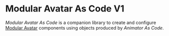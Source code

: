 ﻿# Modular Avatar As Code V1

*Modular Avatar As Code* is a companion library to create and configure [Modular Avatar](https://modular-avatar.nadena.dev/) components using objects produced by *Animator As Code*.
